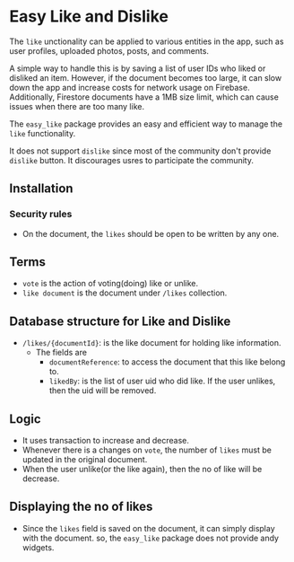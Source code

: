 # Easy Like and Dislike


The `like` unctionality can be applied to various entities in the app, such as user profiles, uploaded photos, posts, and comments.

A simple way to handle this is by saving a list of user IDs who liked or disliked an item. However, if the document becomes too large, it can slow down the app and increase costs for network usage on Firebase. Additionally, Firestore documents have a 1MB size limit, which can cause issues when there are too many like.

The `easy_like` package provides an easy and efficient way to manage the `like` functionality.

It does not support `dislike` since most of the community don't provide `dislike` button. It discourages usres to participate the community.


## Installation

### Security rules


- On the document, the `likes` should be open to be written by any one.




## Terms

- `vote` is the action of voting(doing) like or unlike.
- `like document` is the document under `/likes` collection.

## Database structure for Like and Dislike

- `/likes/{documentId}`: is the like document for holding like information.
    - The fields are
      - `documentReference`: to access the document that this like belong to.
      - `likedBy`: is the list of user uid who did like. If the user unlikes, then the uid will be removed.

## Logic

- It uses transaction to increase and decrease.
- Whenever there is a changes on `vote`, the number of `likes` must be updated in the original document.
- When the user unlike(or the like again), then the no of like will be decrease.



## Displaying the no of likes


- Since the `likes` field is saved on the document, it can simply display with the document. so, the `easy_like` package does not provide andy widgets.



